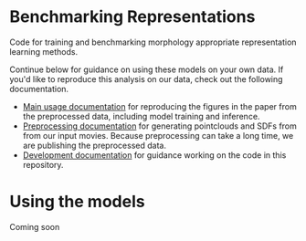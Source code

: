 # Benchmarking Representations

Code for training and benchmarking morphology appropriate representation learning methods.

Continue below for guidance on using these models on your own data.
If you'd like to reproduce this analysis on our data, check out the following documentation.

* [Main usage documentation](./docs/USAGE.md) for reproducing the figures in the paper from the preprocessed data, including model training and inference.
* [Preprocessing documentation](./subpackages/image_preprocessing/README.md) for generating pointclouds and SDFs from from our input movies. Because preprocessing can take a long time, we are publishing the preprocessed data.
* [Development documentation](./docs/DEVELOPMENT.md) for guidance working on the code in this repository.

# Using the models
Coming soon